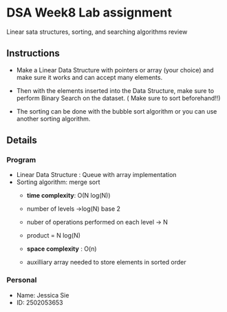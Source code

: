 # DSA Week8 Lab assignment
Linear sata structures, sorting, and searching algorithms review 
## Instructions

* Make a Linear Data Structure with pointers or array (your choice) and make sure it works and can accept many elements.

* Then with the elements inserted into the Data Structure, make sure to perform Binary Search on the dataset. ( Make sure to sort beforehand!!)

* The sorting can be done with the bubble sort algorithm or you can use another sorting algorithm. 

## Details
### Program 
* Linear Data Structure : Queue with array implementation 
* Sorting algorithm: merge sort 
    * **time complexity**: O(N log(N))
    * number of levels ->log(N) base 2 
    * nuber of operations performed on each level -> N 
    * product = N log(N)

    * **space complexity** : O(n)
    * auxilliary array needed to store elements in sorted order

### Personal
* Name: Jessica Sie 
* ID: 2502053653




